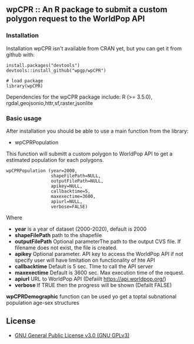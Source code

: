 ## wpCPR :: An R package to submit a custom polygon request to the WorldPop API 

### Installation

Installation wpCPR isn't available from CRAN yet, but you can get it from github with:

```
install.packages("devtools")
devtools::install_github("wpgp/wpCPR")

# load package
library(wpCPR)
```
Dependencies for the wpCPR package include: R (>= 3.5.0), rgdal,geojsonio,httr,sf,raster,jsonlite

### Basic usage

After installation you should be able to use a main function from the library:
 - wpCPRPopulation 
 
 This function will submitt a custom polygon to WorldPop API to get a estimated population for each polygons.
 
```
wpCPRPopulation (year=2000,
                 shapeFilePath=NULL,
                 outputFilePath=NULL,
                 apikey=NULL,
                 callbacktime=5,
                 maxexectime=3600,
                 apiurl=NULL,
                 verbose=FALSE)
```

Where
 - **year** is a year of dataset (2000-2020), default is 2000
 - **shapeFilePath** path to the shapefile
 - **outputFilePath**  Optional parameterThe path to the output CVS file. If filename does not exist, the file is created. 
 - **apikey** Optional parameter. API key to access the WorldPop API if not specify user will have limitation on functionality of hte API
 - **callbacktime** Default is 5 sec. TIme to call the API server               
 - **maxexectime** Default is 3600 sec. Max execution time of the request.
 - **apiurl**  URL to WorldPop API (Defaiilt https://api.worldpop.org/)
 - **verbose** If TRUE then the progress will be shown (Defailt FALSE)

 **wpCPRDemographic**  function can be used yo get a toptal subnational population age-sex structures
 
## License
* [GNU General Public License v3.0 (GNU GPLv3)](https://github.com/wpgp/wopr/blob/master/COPYING) 
